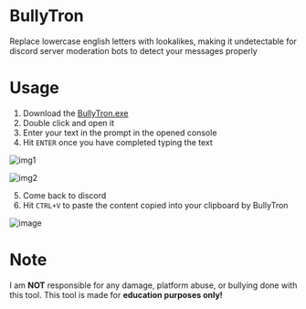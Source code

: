 # BullyTron
Replace lowercase english letters with lookalikes, making it undetectable for discord server moderation bots to detect your messages properly

# Usage

1. Download the [BullyTron.exe](https://github.com/hirusha-adi/BullyTron/releases)
2. Double click and open it
3. Enter your text in the prompt in the opened console
4. Hit `ENTER` once you have completed typing the text

![img1](https://cdn.discordapp.com/attachments/945257357867380747/997100794098765884/unknown.png)

![img2](https://cdn.discordapp.com/attachments/945257357867380747/997100794350403624/unknown.png)

5. Come back to discord
6. Hit `CTRL+V` to paste the content copied into your clipboard by BullyTron

![image](https://user-images.githubusercontent.com/36286877/179348672-b67c6661-49b3-47f9-b752-27ead9fd1c8f.png)

# Note
I am **NOT** responsible for any damage, platform abuse, or bullying done with this tool. This tool is made for **education purposes only!** 

